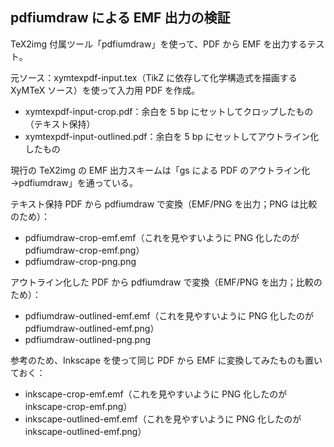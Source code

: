 ## pdfiumdraw による EMF 出力の検証

TeX2img 付属ツール「pdfiumdraw」を使って、PDF から EMF を出力するテスト。

元ソース：xymtexpdf-input.tex（TikZ に依存して化学構造式を描画する XyMTeX ソース）を使って入力用 PDF を作成。
- xymtexpdf-input-crop.pdf：余白を 5 bp にセットしてクロップしたもの（テキスト保持）
- xymtexpdf-input-outlined.pdf：余白を 5 bp にセットしてアウトライン化したもの

現行の TeX2img の EMF 出力スキームは「gs による PDF のアウトライン化→pdfiumdraw」を通っている。

テキスト保持 PDF から pdfiumdraw で変換（EMF/PNG を出力；PNG は比較のため）：
- pdfiumdraw-crop-emf.emf（これを見やすいように PNG 化したのが pdfiumdraw-crop-emf.png）
- pdfiumdraw-crop-png.png

アウトライン化した PDF から pdfiumdraw で変換（EMF/PNG を出力；比較のため）：
- pdfiumdraw-outlined-emf.emf（これを見やすいように PNG 化したのが pdfiumdraw-outlined-emf.png）
- pdfiumdraw-outlined-png.png

参考のため、Inkscape を使って同じ PDF から EMF に変換してみたものも置いておく：
- inkscape-crop-emf.emf（これを見やすいように PNG 化したのが inkscape-crop-emf.png）
- inkscape-outlined-emf.emf（これを見やすいように PNG 化したのが inkscape-outlined-emf.png）
